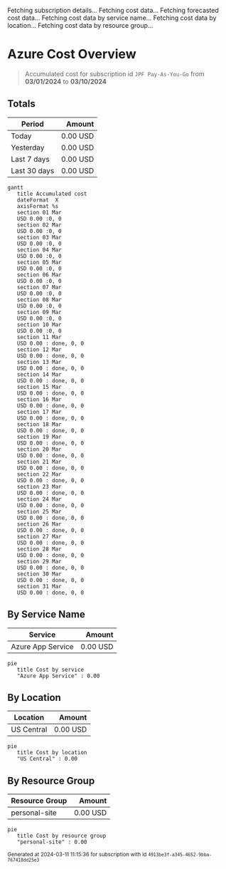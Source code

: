 Fetching subscription details...
Fetching cost data...
Fetching forecasted cost data...
Fetching cost data by service name...
Fetching cost data by location...
Fetching cost data by resource group...
# Azure Cost Overview

> Accumulated cost for subscription id `JPF Pay-As-You-Go` from **03/01/2024** to **03/10/2024**

## Totals

|Period|Amount|
|---|---:|
|Today|0.00 USD|
|Yesterday|0.00 USD|
|Last 7 days|0.00 USD|
|Last 30 days|0.00 USD|

```mermaid
gantt
   title Accumulated cost
   dateFormat  X
   axisFormat %s
   section 01 Mar
   USD 0.00 :0, 0
   section 02 Mar
   USD 0.00 :0, 0
   section 03 Mar
   USD 0.00 :0, 0
   section 04 Mar
   USD 0.00 :0, 0
   section 05 Mar
   USD 0.00 :0, 0
   section 06 Mar
   USD 0.00 :0, 0
   section 07 Mar
   USD 0.00 :0, 0
   section 08 Mar
   USD 0.00 :0, 0
   section 09 Mar
   USD 0.00 :0, 0
   section 10 Mar
   USD 0.00 :0, 0
   section 11 Mar
   USD 0.00 : done, 0, 0
   section 12 Mar
   USD 0.00 : done, 0, 0
   section 13 Mar
   USD 0.00 : done, 0, 0
   section 14 Mar
   USD 0.00 : done, 0, 0
   section 15 Mar
   USD 0.00 : done, 0, 0
   section 16 Mar
   USD 0.00 : done, 0, 0
   section 17 Mar
   USD 0.00 : done, 0, 0
   section 18 Mar
   USD 0.00 : done, 0, 0
   section 19 Mar
   USD 0.00 : done, 0, 0
   section 20 Mar
   USD 0.00 : done, 0, 0
   section 21 Mar
   USD 0.00 : done, 0, 0
   section 22 Mar
   USD 0.00 : done, 0, 0
   section 23 Mar
   USD 0.00 : done, 0, 0
   section 24 Mar
   USD 0.00 : done, 0, 0
   section 25 Mar
   USD 0.00 : done, 0, 0
   section 26 Mar
   USD 0.00 : done, 0, 0
   section 27 Mar
   USD 0.00 : done, 0, 0
   section 28 Mar
   USD 0.00 : done, 0, 0
   section 29 Mar
   USD 0.00 : done, 0, 0
   section 30 Mar
   USD 0.00 : done, 0, 0
   section 31 Mar
   USD 0.00 : done, 0, 0
```

## By Service Name

|Service|Amount|
|---|---:|
|Azure App Service|0.00 USD|

```mermaid
pie
   title Cost by service
   "Azure App Service" : 0.00
```

## By Location

|Location|Amount|
|---|---:|
|US Central|0.00 USD|

```mermaid
pie
   title Cost by location
   "US Central" : 0.00
```

## By Resource Group

|Resource Group|Amount|
|---|---:|
|personal-site|0.00 USD|

```mermaid
pie
   title Cost by resource group
   "personal-site" : 0.00
```

<sup>Generated at 2024-03-11 11:15:36 for subscription with id `4913be3f-a345-4652-9bba-767418dd25e3`</sup>
